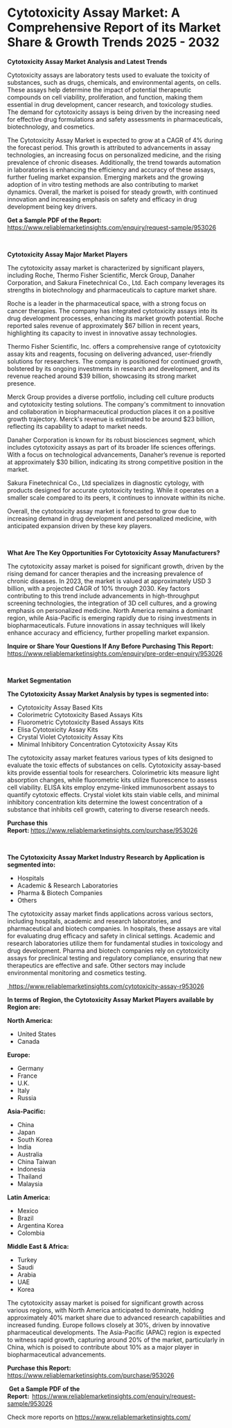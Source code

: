 <p><h1>Cytotoxicity Assay Market: A Comprehensive Report of its Market Share & Growth Trends 2025 - 2032</h1></p><p><strong>Cytotoxicity Assay Market Analysis and Latest Trends</strong></p>
<p><p>Cytotoxicity assays are laboratory tests used to evaluate the toxicity of substances, such as drugs, chemicals, and environmental agents, on cells. These assays help determine the impact of potential therapeutic compounds on cell viability, proliferation, and function, making them essential in drug development, cancer research, and toxicology studies. The demand for cytotoxicity assays is being driven by the increasing need for effective drug formulations and safety assessments in pharmaceuticals, biotechnology, and cosmetics.</p><p>The Cytotoxicity Assay Market is expected to grow at a CAGR of 4% during the forecast period. This growth is attributed to advancements in assay technologies, an increasing focus on personalized medicine, and the rising prevalence of chronic diseases. Additionally, the trend towards automation in laboratories is enhancing the efficiency and accuracy of these assays, further fueling market expansion. Emerging markets and the growing adoption of in vitro testing methods are also contributing to market dynamics. Overall, the market is poised for steady growth, with continued innovation and increasing emphasis on safety and efficacy in drug development being key drivers.</p></p>
<p><strong>Get a Sample PDF of the Report:&nbsp;</strong> <a href="https://www.reliablemarketinsights.com/enquiry/request-sample/953026?utm_campaign=3138&utm_medium=2&utm_source=Github&utm_content=ia&utm_term=07032025&utm_id=cytotoxicity-assay">https://www.reliablemarketinsights.com/enquiry/request-sample/953026</a></p>
<p>&nbsp;</p>
<p><strong>Cytotoxicity Assay Major Market Players</strong></p>
<p><p>The cytotoxicity assay market is characterized by significant players, including Roche, Thermo Fisher Scientific, Merck Group, Danaher Corporation, and Sakura Finetechnical Co., Ltd. Each company leverages its strengths in biotechnology and pharmaceuticals to capture market share.</p><p>Roche is a leader in the pharmaceutical space, with a strong focus on cancer therapies. The company has integrated cytotoxicity assays into its drug development processes, enhancing its market growth potential. Roche reported sales revenue of approximately $67 billion in recent years, highlighting its capacity to invest in innovative assay technologies.</p><p>Thermo Fisher Scientific, Inc. offers a comprehensive range of cytotoxicity assay kits and reagents, focusing on delivering advanced, user-friendly solutions for researchers. The company is positioned for continued growth, bolstered by its ongoing investments in research and development, and its revenue reached around $39 billion, showcasing its strong market presence.</p><p>Merck Group provides a diverse portfolio, including cell culture products and cytotoxicity testing solutions. The company's commitment to innovation and collaboration in biopharmaceutical production places it on a positive growth trajectory. Merck's revenue is estimated to be around $23 billion, reflecting its capability to adapt to market needs.</p><p>Danaher Corporation is known for its robust biosciences segment, which includes cytotoxicity assays as part of its broader life sciences offerings. With a focus on technological advancements, Danaher’s revenue is reported at approximately $30 billion, indicating its strong competitive position in the market.</p><p>Sakura Finetechnical Co., Ltd specializes in diagnostic cytology, with products designed for accurate cytotoxicity testing. While it operates on a smaller scale compared to its peers, it continues to innovate within its niche. </p><p>Overall, the cytotoxicity assay market is forecasted to grow due to increasing demand in drug development and personalized medicine, with anticipated expansion driven by these key players.</p></p>
<p>&nbsp;</p>
<p><strong>What Are The Key Opportunities For Cytotoxicity Assay Manufacturers?</strong></p>
<p><p>The cytotoxicity assay market is poised for significant growth, driven by the rising demand for cancer therapies and the increasing prevalence of chronic diseases. In 2023, the market is valued at approximately USD 3 billion, with a projected CAGR of 10% through 2030. Key factors contributing to this trend include advancements in high-throughput screening technologies, the integration of 3D cell cultures, and a growing emphasis on personalized medicine. North America remains a dominant region, while Asia-Pacific is emerging rapidly due to rising investments in biopharmaceuticals. Future innovations in assay techniques will likely enhance accuracy and efficiency, further propelling market expansion.</p></p>
<p><strong>Inquire or Share Your Questions If Any Before Purchasing This Report:</strong> <a href="https://www.reliablemarketinsights.com/enquiry/pre-order-enquiry/953026?utm_campaign=3138&utm_medium=2&utm_source=Github&utm_content=ia&utm_term=07032025&utm_id=cytotoxicity-assay">https://www.reliablemarketinsights.com/enquiry/pre-order-enquiry/953026</a></p>
<p>&nbsp;</p>
<p><strong>Market Segmentation</strong></p>
<p><strong>The Cytotoxicity Assay Market Analysis by types is segmented into:</strong></p>
<p><ul><li>Cytotoxicity Assay Based Kits</li><li>Colorimetric Cytotoxicity Based Assays Kits</li><li>Fluorometric Cytotoxicity Based Assays Kits</li><li>Elisa Cytotoxicity Assay Kits</li><li>Crystal Violet Cytotoxicity Assay Kits</li><li>Minimal Inhibitory Concentration Cytotoxicity Assay Kits</li></ul></p>
<p><p>The cytotoxicity assay market features various types of kits designed to evaluate the toxic effects of substances on cells. Cytotoxicity assay-based kits provide essential tools for researchers. Colorimetric kits measure light absorption changes, while fluorometric kits utilize fluorescence to assess cell viability. ELISA kits employ enzyme-linked immunosorbent assays to quantify cytotoxic effects. Crystal violet kits stain viable cells, and minimal inhibitory concentration kits determine the lowest concentration of a substance that inhibits cell growth, catering to diverse research needs.</p></p>
<p><strong>Purchase this Report:&nbsp;</strong><a href="https://www.reliablemarketinsights.com/purchase/953026?utm_campaign=3138&utm_medium=2&utm_source=Github&utm_content=ia&utm_term=07032025&utm_id=cytotoxicity-assay">https://www.reliablemarketinsights.com/purchase/953026</a></p>
<p>&nbsp;</p>
<p><strong>The Cytotoxicity Assay Market Industry Research by Application is segmented into:</strong></p>
<p><ul><li>Hospitals</li><li>Academic & Research Laboratories</li><li>Pharma & Biotech Companies</li><li>Others</li></ul></p>
<p><p>The cytotoxicity assay market finds applications across various sectors, including hospitals, academic and research laboratories, and pharmaceutical and biotech companies. In hospitals, these assays are vital for evaluating drug efficacy and safety in clinical settings. Academic and research laboratories utilize them for fundamental studies in toxicology and drug development. Pharma and biotech companies rely on cytotoxicity assays for preclinical testing and regulatory compliance, ensuring that new therapeutics are effective and safe. Other sectors may include environmental monitoring and cosmetics testing.</p></p>
<p><a href="https://www.reliablemarketinsights.com/cytotoxicity-assay-r953026?utm_campaign=3138&utm_medium=2&utm_source=Github&utm_content=ia&utm_term=07032025&utm_id=cytotoxicity-assay">&nbsp;https://www.reliablemarketinsights.com/cytotoxicity-assay-r953026</a></p>
<p><strong>In terms of Region, the Cytotoxicity Assay Market Players available by Region are:</strong></p>
<p>
    <p> <strong> North America: </strong>
        <ul>
            <li>United States</li>
            <li>Canada</li>
        </ul>
        </p> 
    <p> <strong> Europe: </strong>
        <ul>
            <li>Germany</li>
            <li>France</li>
            <li>U.K.</li>
            <li>Italy</li>
            <li>Russia</li>
        </ul>
        </p> 
    <p> <strong> Asia-Pacific: </strong>
        <ul>
            <li>China</li>
            <li>Japan</li>
            <li>South Korea</li>
            <li>India</li>
            <li>Australia</li>
            <li>China Taiwan</li>
            <li>Indonesia</li>
            <li>Thailand</li>
            <li>Malaysia</li>
        </ul>
        </p> 
    <p> <strong> Latin America: </strong>
        <ul>
            <li>Mexico</li>
            <li>Brazil</li>
            <li>Argentina Korea</li>
            <li>Colombia</li>
        </ul>
        </p> 
    <p> <strong> Middle East & Africa: </strong>
        <ul>
            <li>Turkey</li>
            <li>Saudi</li>
            <li>Arabia</li>
            <li>UAE</li>
            <li>Korea</li>
        </ul>
    </p>
    </p>
<p><p>The cytotoxicity assay market is poised for significant growth across various regions, with North America anticipated to dominate, holding approximately 40% market share due to advanced research capabilities and increased funding. Europe follows closely at 30%, driven by innovative pharmaceutical developments. The Asia-Pacific (APAC) region is expected to witness rapid growth, capturing around 20% of the market, particularly in China, which is poised to contribute about 10% as a major player in biopharmaceutical advancements.</p></p>
<p><strong>Purchase this Report: </strong><a href="https://www.reliablemarketinsights.com/purchase/953026?utm_campaign=3138&utm_medium=2&utm_source=Github&utm_content=ia&utm_term=07032025&utm_id=cytotoxicity-assay">https://www.reliablemarketinsights.com/purchase/953026</a></p>
<p>&nbsp;<strong>Get a Sample PDF of the Report:&nbsp;&nbsp;</strong><a href="https://www.reliablemarketinsights.com/enquiry/request-sample/953026?utm_campaign=3138&utm_medium=2&utm_source=Github&utm_content=ia&utm_term=07032025&utm_id=cytotoxicity-assay">https://www.reliablemarketinsights.com/enquiry/request-sample/953026</a></p>
<p><strong></strong></p>
<p>Check more reports on <a href="https://www.reliablemarketinsights.com/?utm_campaign=3138&utm_medium=2&utm_source=Github&utm_content=ia&utm_term=07032025&utm_id=cytotoxicity-assay">https://www.reliablemarketinsights.com/</a></p>